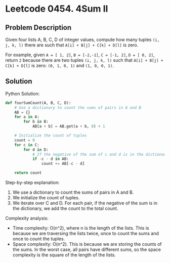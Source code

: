 # Leetcode 0454. 4Sum II

## Problem Description
Given four lists A, B, C, D of integer values, compute how many tuples `(i, j, k, l)` there are such that `A[i] + B[j] + C[k] + D[l]` is zero.

For example, given `A = [ 1, 2]`, `B = [-2,-1]`, `C = [-1, 2]`, `D = [ 0, 2]`, return `2` because there are two tuples `(i, j, k, l)` such that `A[i] + B[j] + C[k] + D[l]` is zero: `(0, 1, 0, 1)` and `(1, 0, 0, 1)`.

## Solution
Python Solution:
```python
def fourSumCount(A, B, C, D):
    # Use a dictionary to count the sums of pairs in A and B
    AB = {}
    for a in A:
        for b in B:
            AB[a + b] = AB.get(a + b, 0) + 1

    # Initialize the count of tuples
    count = 0
    for c in C:
        for d in D:
            # If the negative of the sum of c and d is in the dictionary, add the count to the total count
            if -c - d in AB:
                count += AB[-c - d]

    return count
```

Step-by-step explanation:
1. We use a dictionary to count the sums of pairs in A and B.
2. We initialize the count of tuples.
3. We iterate over C and D. For each pair, if the negative of the sum is in the dictionary, we add the count to the total count.

Complexity analysis:
- Time complexity: O(n^2), where n is the length of the lists. This is because we are traversing the lists twice, once to count the sums and once to count the tuples.
- Space complexity: O(n^2). This is because we are storing the counts of the sums. In the worst case, all pairs have different sums, so the space complexity is the square of the length of the lists.